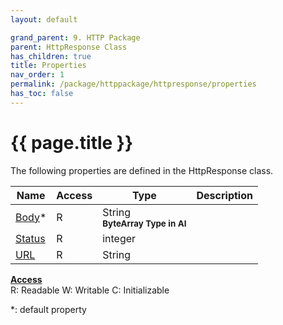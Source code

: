 ```yaml
---
layout: default

grand_parent: 9. HTTP Package
parent: HttpResponse Class
has_children: true
title: Properties
nav_order: 1
permalink: /package/httppackage/httpresponse/properties
has_toc: false
---
```

# {{ page.title }}

The following properties are defined in the HttpResponse class.

|Name       | Access | Type   | Description |
|----------	|--------|--------|-------------|
|[Body](/package/httppackage/httpresponse/properties/body)* | R | String<br>**<small>ByteArray Type in AI</small>** | |
|[Status](/package/httppackage/httpresponse/properties/status) | R | integer | |
|[URL](/package/httppackage/httpresponse/properties/url) | R | String | |

<u><b>Access</b></u><br>
R: Readable
W: Writable
C: Initializable

*: default property